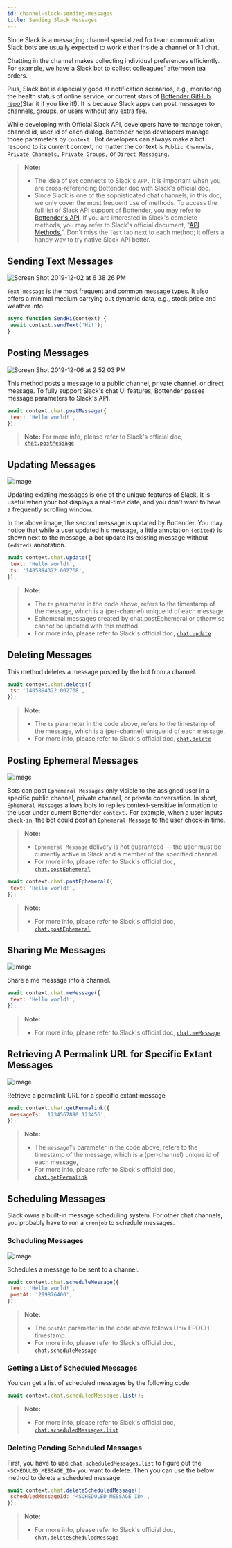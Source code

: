 ```yaml
---
id: channel-slack-sending-messages
title: Sending Slack Messages
---
```



Since Slack is a messaging channel specialized for team communication, Slack bots are usually expected to work either inside a channel or 1:1 chat. 

Chatting in the channel makes collecting individual preferences efficiently. For example, we have a Slack bot to collect colleagues' afternoon tea orders. 

Plus, Slack bot is especially good at notification scenarios, e.g., monitoring the health status of online service, or current stars of [Bottender GitHub repo](https://github.com/Yoctol/bottender)(Star it if you like it!). It is because Slack apps can post messages to channels, groups, or users without any extra fee.

While developing with Official Slack API, developers have to manage token, channel id, user id of each dialog. Bottender helps developers manage those parameters by `context.` Bot developers can always make a bot respond to its current context, no matter the context is `Public Channels,` `Private Channels,` `Private Groups,` or `Direct Messaging.`

> **Note:**
> - The idea of `Bot` connects to Slack's `APP.` It is important when you are cross-referencing Bottender doc with Slack's official doc.
> - Since Slack is one of the sophisticated chat channels, in this doc, we only cover the most frequent use of methods. To access the full list of Slack API support of Bottender, you may refer to [Bottender's API](https://bottender.js.org/docs/api-slack-context).
> If you are interested in Slack's complete methods, you may refer to Slack's official document, "[API Methods.](https://api.slack.com/methods)". Don't miss the `Test` tab next to each method; it offers a handy way to try native Slack API better.


## Sending Text Messages

![Screen Shot 2019-12-02 at 6 38 26 PM](https://user-images.githubusercontent.com/662387/69952866-0f27bf80-1533-11ea-8cbc-41b68e2f733e.png)

`Text message` is the most frequent and common message types. It also offers a minimal medium carrying out dynamic data, e.g., stock price and weather info. 

```js
async function SendHi(context) {
 await context.sendText('Hi!');
}
```

## Posting Messages

![Screen Shot 2019-12-06 at 2 52 03 PM](https://user-images.githubusercontent.com/662387/70302447-1b17c800-1838-11ea-8c9a-affe2820fb2f.png)

This method posts a message to a public channel, private channel, or direct message. To fully support Slack's chat UI features, Bottender passes message parameters to Slack's API.


```js
await context.chat.postMessage({
 text: 'Hello world!',
});
```

> **Note:**
> For more info, please refer to Slack's official doc, [`chat.postMessage`](https://api.slack.com/methods/chat.postMessage)



## Updating Messages
![image](https://user-images.githubusercontent.com/662387/70304195-5e743580-183c-11ea-8859-fab3b2d1b55b.png)

Updating existing messages is one of the unique features of Slack. It is useful when your bot displays a real-time date, and you don't want to have a frequently scrolling window.

In the above image, the second message is updated by Bottender. You may notice that while a user updated his message, a little annotation `(edited)` is shown next to the message, a bot update its existing message without `(edited)` annotation.

```js
await context.chat.update({
 text: 'Hello world!',
 ts: '1405894322.002768',
});
```

> **Note:**
> - The `ts` parameter in the code above, refers to the timestamp of the message, which is a (per-channel) unique id of each message,
> - Ephemeral messages created by chat.postEphemeral or otherwise cannot be updated with this method.
> - For more info, please refer to Slack's official doc, [`chat.update`](https://api.slack.com/methods/chat.update)


## Deleting Messages

This method deletes a message posted by the bot from a channel. 

```js
await context.chat.delete({
 ts: '1405894322.002768',
});
```

> **Note:**
> - The `ts` parameter in the code above, refers to the timestamp of the message, which is a (per-channel) unique id of each message,
> - For more info, please refer to Slack's official doc, [`chat.delete`](https://api.slack.com/methods/chat.delete)



## Posting Ephemeral Messages

![image](https://user-images.githubusercontent.com/662387/70307764-da727b80-1844-11ea-9c33-488cf477e6a4.png)

Bots can post `Ephemeral Messages` only visible to the assigned user in a specific public channel, private channel, or private conversation. In short, `Ephemeral Messages` allows bots to replies context-sensitive information to the user under current Bottender `context.` For example, when a user inputs `check-in`, the bot could post an `Ephemeral Message` to the user check-in time.

> **Note:**
> - `Ephemeral Message` delivery is not guaranteed — the user must be currently active in Slack and a member of the specified channel. 
> - For more info, please refer to Slack's official doc, [`chat.postEphemeral`](https://api.slack.com/methods/chat.postEphemeral)

```js
await context.chat.postEphemeral({
 text: 'Hello world!',
});
```

> **Note:**
> - For more info, please refer to Slack's official doc, [`chat.postEphemeral`](https://api.slack.com/methods/chat.postEphemeral)


## Sharing Me Messages

![image](https://user-images.githubusercontent.com/662387/70309070-9e8ce580-1847-11ea-97b3-c4d5bfaf6996.png)

Share a me message into a channel.

```js
await context.chat.meMessage({
 text: 'Hello world!',
});
```
> **Note:**
> - For more info, please refer to Slack's official doc, [`chat.meMessage`](https://api.slack.com/methods/chat.meMessage)


## Retrieving A Permalink URL for Specific Extant Messages

![image](https://user-images.githubusercontent.com/662387/70309356-4efae980-1848-11ea-815e-dfdf7ae49cc2.png)

Retrieve a permalink URL for a specific extant message


```js
await context.chat.getPermalink({
 messageTs: '1234567890.123456',
});
```
> **Note:**
> - The `messageTs` parameter in the code above, refers to the timestamp of the message, which is a (per-channel) unique id of each message,
> - For more info, please refer to Slack's official doc, [`chat.getPermalink`](https://api.slack.com/methods/chat.getPermalink)


## Scheduling Messages

Slack owns a built-in message scheduling system. For other chat channels, you probably have to run a `cronjob` to schedule messages.

### Scheduling Messages

![image](https://user-images.githubusercontent.com/662387/70310573-efeaa400-184a-11ea-8f24-2cae4b644d08.png)

Schedules a message to be sent to a channel.

```js
await context.chat.scheduleMessage({
 text: 'Hello world!',
 postAt: '299876400',
});
```

> **Note:**
> - The `postAt` parameter in the code above follows Unix EPOCH timestamp.
> - For more info, please refer to Slack's official doc, [`chat.scheduleMessage`](https://api.slack.com/methods/chat.scheduleMessage)


### Getting a List of Scheduled Messages

You can get a list of scheduled messages by the following code.

```js
await context.chat.scheduledMessages.list();
```

> **Note:**
> - For more info, please refer to Slack's official doc, [`chat.scheduledMessages.list`](https://api.slack.com/methods/chat.scheduledMessages.list)


### Deleting Pending Scheduled Messages

First, you have to use `chat.scheduledMessages.list` to figure out the `<SCHEDULED_MESSAGE_ID>` you want to delete. Then you can use the below method to delete a scheduled message.

```js
await context.chat.deleteScheduledMessage({
 scheduledMessageId: '<SCHEDULED_MESSAGE_ID>',
});
```

> **Note:**
> - For more info, please refer to Slack's official doc, [`chat.deleteScheduledMessage`](https://api.slack.com/methods/chat.deleteScheduledMessage)
